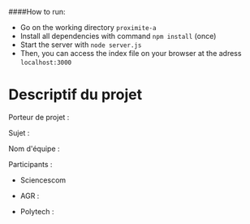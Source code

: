 ####How to run:
- Go on the working directory ``proximite-a``
- Install all dependencies with command ```npm install```  (once)
- Start the server with  ```node server.js```
- Then, you can access the index file on your browser at the adress ```localhost:3000```



# Descriptif du projet

Porteur de projet :

Sujet :

Nom d'équipe :

Participants : 

- Sciencescom

- AGR :
- Polytech :  

